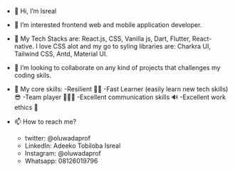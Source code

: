 - 👋 Hi, I’m Isreal

- 👀 I’m interested frontend web and mobile application developer.

- 🌱 My Tech Stacks are: React.js, CSS, Vanilla js, Dart, Flutter, React-native.
      I love CSS alot and my go to syling libraries are: 
        Charkra UI, Tailwind CSS, Antd, Material UI.
        
- 💞️ I’m looking to collaborate on any kind of projects that challenges my coding skils.

- 🤖 My core skills:
    -Resilient 🐱‍🚀
    -Fast Learner (easily learn new tech skills) 😎
    -Team player 👨‍👧‍👦
    -Excellent communication skills 🔊
    -Excellent work ethics 📍
 
- 📫 How to reach me?
  -  twitter: @oluwadaprof
  -  LinkedIn: Adeeko Tobiloba Isreal
  -  Instagram: @oluwadaprof
  -  Whatsapp: 08126019796

<!---
oluwadaprof/oluwadaprof is a ✨ special ✨ repository because its `README.md` (this file) appears on your GitHub profile.
You can click the Preview link to take a look at your changes.
--->
